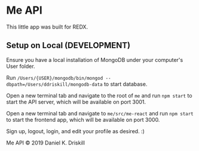 # Me API
This little app was built for REDX.

## Setup on Local (DEVELOPMENT)
Ensure you have a local installation of MongoDB under your computer's User folder.

Run `/Users/{USER}/mongodb/bin/mongod --dbpath=/Users/ddriskill/mongodb-data` to start database.

Open a new terminal tab and navigate to the root of `me` and run `npm start` to start the API server, which will be available on port 3001.

Open a new terminal tab and navigate to `me/src/me-react` and run `npm start` to start the frontend app, which will be available on port 3000.

Sign up, logout, login, and edit your profile as desired. :)


Me API
© 2019 Daniel K. Driskill
